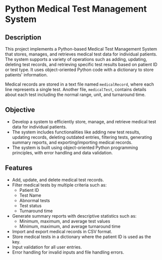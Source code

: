 # Python Medical Test Management System

## Description

This project implements a Python-based Medical Test Management System that stores, manages, and retrieves medical test data for individual patients. The system supports a variety of operations such as adding, updating, deleting test records, and retrieving specific test results based on patient ID or test type. It uses object-oriented Python code with a dictionary to store patients' information.

Medical records are stored in a text file named `medicalRecord`, where each line represents a single test. Another file, `medicalTest`, contains details about each test including the normal range, unit, and turnaround time.

## Objective

- Develop a system to efficiently store, manage, and retrieve medical test data for individual patients.
- The system includes functionalities like adding new test results, updating records, deleting outdated entries, filtering tests, generating summary reports, and exporting/importing medical records.
- The system is built using object-oriented Python programming principles, with error handling and data validation.

## Features

- Add, update, and delete medical test records.
- Filter medical tests by multiple criteria such as:
  - Patient ID
  - Test Name
  - Abnormal tests
  - Test status
  - Turnaround time
- Generate summary reports with descriptive statistics such as:
  - Minimum, maximum, and average test values
  - Minimum, maximum, and average turnaround time
- Import and export medical records in CSV format.
- Store medical tests in a dictionary where the patient ID is used as the key.
- Input validation for all user entries.
- Error handling for invalid inputs and file handling errors.


